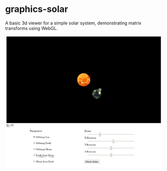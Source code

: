 # graphics-solar

A basic 3d viewer for a simple solar system, demonstrating matrix transforms using WebGL.

![image](/res/Untitled.png?raw=true "Orbitting the Sun")
